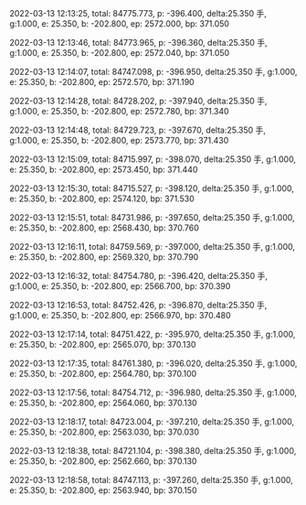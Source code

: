2022-03-13 12:13:25, total: 84775.773, p: -396.400, delta:25.350 手, g:1.000, e: 25.350, b: -202.800, ep: 2572.000, bp: 371.050

2022-03-13 12:13:46, total: 84773.965, p: -396.360, delta:25.350 手, g:1.000, e: 25.350, b: -202.800, ep: 2572.040, bp: 371.050

2022-03-13 12:14:07, total: 84747.098, p: -396.950, delta:25.350 手, g:1.000, e: 25.350, b: -202.800, ep: 2572.570, bp: 371.190

2022-03-13 12:14:28, total: 84728.202, p: -397.940, delta:25.350 手, g:1.000, e: 25.350, b: -202.800, ep: 2572.780, bp: 371.340

2022-03-13 12:14:48, total: 84729.723, p: -397.670, delta:25.350 手, g:1.000, e: 25.350, b: -202.800, ep: 2573.770, bp: 371.430

2022-03-13 12:15:09, total: 84715.997, p: -398.070, delta:25.350 手, g:1.000, e: 25.350, b: -202.800, ep: 2573.450, bp: 371.440

2022-03-13 12:15:30, total: 84715.527, p: -398.120, delta:25.350 手, g:1.000, e: 25.350, b: -202.800, ep: 2574.120, bp: 371.530

2022-03-13 12:15:51, total: 84731.986, p: -397.650, delta:25.350 手, g:1.000, e: 25.350, b: -202.800, ep: 2568.430, bp: 370.760

2022-03-13 12:16:11, total: 84759.569, p: -397.000, delta:25.350 手, g:1.000, e: 25.350, b: -202.800, ep: 2569.320, bp: 370.790

2022-03-13 12:16:32, total: 84754.780, p: -396.420, delta:25.350 手, g:1.000, e: 25.350, b: -202.800, ep: 2566.700, bp: 370.390

2022-03-13 12:16:53, total: 84752.426, p: -396.870, delta:25.350 手, g:1.000, e: 25.350, b: -202.800, ep: 2566.970, bp: 370.480

2022-03-13 12:17:14, total: 84751.422, p: -395.970, delta:25.350 手, g:1.000, e: 25.350, b: -202.800, ep: 2565.070, bp: 370.130

2022-03-13 12:17:35, total: 84761.380, p: -396.020, delta:25.350 手, g:1.000, e: 25.350, b: -202.800, ep: 2564.780, bp: 370.100

2022-03-13 12:17:56, total: 84754.712, p: -396.980, delta:25.350 手, g:1.000, e: 25.350, b: -202.800, ep: 2564.060, bp: 370.130

2022-03-13 12:18:17, total: 84723.004, p: -397.210, delta:25.350 手, g:1.000, e: 25.350, b: -202.800, ep: 2563.030, bp: 370.030

2022-03-13 12:18:38, total: 84721.104, p: -398.380, delta:25.350 手, g:1.000, e: 25.350, b: -202.800, ep: 2562.660, bp: 370.130

2022-03-13 12:18:58, total: 84747.113, p: -397.260, delta:25.350 手, g:1.000, e: 25.350, b: -202.800, ep: 2563.940, bp: 370.150